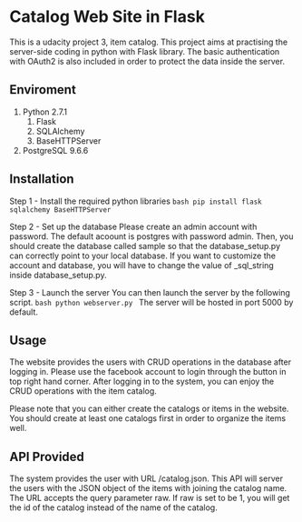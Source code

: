 # Catalog Web Site in Flask
This is a udacity project 3, item catalog. This project aims at 
practising the server-side coding in python with Flask library.
The basic authentication with OAuth2 is also included in order to
protect the data inside the server.
## Enviroment
1. Python 2.7.1
	1. Flask
	2. SQLAlchemy
	3. BaseHTTPServer
2. PostgreSQL 9.6.6
## Installation
Step 1 - Install the required python libraries
`bash
pip install flask sqlalchemy BaseHTTPServer
`

Step 2 - Set up the database
Please create an admin account with password. The default acoount is
postgres with password admin. Then, you should create the database called
sample so that the database_setup.py can correctly point to your local 
database.
If you want to customize the account and database, you will have to change
the value of _sql_string inside database_setup.py.

Step 3 - Launch the server
You can then launch the server by the following script.
`bash
python webserver.py
`
The server will be hosted in port 5000 by default.
## Usage
The website provides the users with CRUD operations in the database after
logging in. Please use the facebook account to login through the button in 
top right hand corner. After logging in to the system, you can enjoy the 
CRUD operations with the item catalog.

Please note that you can either create the catalogs or items in the website.
You should create at least one catalogs first in order to organize the items
well.  
## API Provided
The system provides the user with URL /catalog.json. This API will server the users
with the JSON object of the items with joining the catalog name. The URL accepts the
query parameter raw. If raw is set to be 1, you will get the id of the 
catalog instead of the name of the catalog.